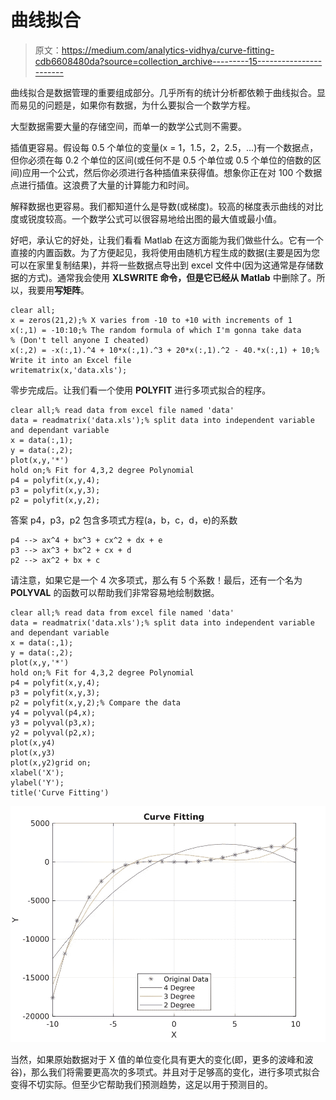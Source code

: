 # 曲线拟合

> 原文：<https://medium.com/analytics-vidhya/curve-fitting-cdb6608480da?source=collection_archive---------15----------------------->

曲线拟合是数据管理的重要组成部分。几乎所有的统计分析都依赖于曲线拟合。显而易见的问题是，如果你有数据，为什么要拟合一个数学方程。

大型数据需要大量的存储空间，而单一的数学公式则不需要。

插值更容易。假设每 0.5 个单位的变量(x = 1，1.5，2，2.5，…)有一个数据点，但你必须在每 0.2 个单位的区间(或任何不是 0.5 个单位或 0.5 个单位的倍数的区间)应用一个公式，然后你必须进行各种插值来获得值。想象你正在对 100 个数据点进行插值。这浪费了大量的计算能力和时间。

解释数据也更容易。我们都知道什么是导数(或梯度)。较高的梯度表示曲线的对比度或锐度较高。一个数学公式可以很容易地给出图的最大值或最小值。

好吧，承认它的好处，让我们看看 Matlab 在这方面能为我们做些什么。它有一个直接的内置函数。为了方便起见，我将使用由随机方程生成的数据(主要是因为您可以在家里复制结果)，并将一些数据点导出到 excel 文件中(因为这通常是存储数据的方式)。通常我会使用 **XLSWRITE 命令，但是它已经从 Matlab** 中删除了。所以，我要用**写矩阵**。

```
clear all;
x = zeros(21,2);% X varies from -10 to +10 with increments of 1
x(:,1) = -10:10;% The random formula of which I'm gonna take data
% (Don't tell anyone I cheated)
x(:,2) = -x(:,1).^4 + 10*x(:,1).^3 + 20*x(:,1).^2 - 40.*x(:,1) + 10;% Write it into an Excel file
writematrix(x,'data.xls');
```

零步完成后。让我们看一个使用 **POLYFIT** 进行多项式拟合的程序。

```
clear all;% read data from excel file named 'data'
data = readmatrix('data.xls');% split data into independent variable and dependant variable
x = data(:,1);
y = data(:,2);
plot(x,y,'*')
hold on;% Fit for 4,3,2 degree Polynomial
p4 = polyfit(x,y,4);
p3 = polyfit(x,y,3);
p2 = polyfit(x,y,2);
```

答案 p4，p3，p2 包含多项式方程(a，b，c，d，e)的系数

```
p4 --> ax^4 + bx^3 + cx^2 + dx + e
p3 --> ax^3 + bx^2 + cx + d
p2 --> ax^2 + bx + c
```

请注意，如果它是一个 4 次多项式，那么有 5 个系数！最后，还有一个名为 **POLYVAL** 的函数可以帮助我们非常容易地绘制数据。

```
clear all;% read data from excel file named 'data'
data = readmatrix('data.xls');% split data into independent variable and dependant variable
x = data(:,1);
y = data(:,2);
plot(x,y,'*')
hold on;% Fit for 4,3,2 degree Polynomial
p4 = polyfit(x,y,4);
p3 = polyfit(x,y,3);
p2 = polyfit(x,y,2);% Compare the data
y4 = polyval(p4,x);
y3 = polyval(p3,x);
y2 = polyval(p2,x);
plot(x,y4)
plot(x,y3)
plot(x,y2)grid on;
xlabel('X');
ylabel('Y');
title('Curve Fitting')
```

![](img/df3e1c58dd09aa34096d73e4d29f9ebf.png)

当然，如果原始数据对于 X 值的单位变化具有更大的变化(即，更多的波峰和波谷)，那么我们将需要更高次的多项式。并且对于足够高的变化，进行多项式拟合变得不切实际。但至少它帮助我们预测趋势，这足以用于预测目的。